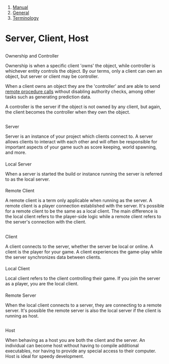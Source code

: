 1.  [Manual](/docs/manual)
3.  [General](/docs/manual/general)
5.  [Terminology](/docs/manual/general/terminology)

# Server, Client, Host

## 


Ownership and Controller

Ownership is when a specific client 'owns' the object, while controller is whichever entity controls the object. By our terms, only a client can own an object, but server or client may be controller.

When a client owns an object they are the 'controller' and are able to send [remote procedure calls](/docs/manual/guides/remote-procedure-calls) without disabling authority checks, among other tasks such as generating prediction data.

A controller is the server if the object is not owned by any client, but again, the client becomes the controller when they own the object.

## 


Server

Server is an instance of your project which clients connect to. A server allows clients to interact with each other and will often be responsible for important aspects of your game such as score keeping, world spawning, and more.

#### 


Local Server

When a server is started the build or instance running the server is referred to as the local server.

#### 


Remote Client

A remote client is a term only applicable when running as the server. A remote client is a player connection established with the server. It's possible for a remote client to be the same as a local client. The main difference is the local client refers to the player-side logic while a remote client refers to the server's connection with the client.

## 


Client

A client connects to the server, whether the server be local or online. A client is the player for your game. A client experiences the game-play while the server synchronizes data between clients.

#### 


Local Client

Local client refers to the client controlling their game. If you join the server as a player, you are the local client.

#### 


Remote Server

When the local client connects to a server, they are connecting to a remote server. It's possible the remote server is also the local server if the client is running as host.

## 


Host

When behaving as a host you are both the client and the server. An individual can become host without having to compile additional executables, nor having to provide any special access to their computer. Host is ideal for speedy development.